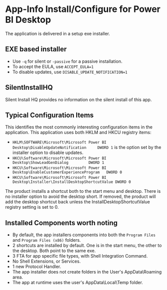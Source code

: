 # App-Info Install/Configure for Power BI Desktop

The application is delivered in a setup exe installer.  


## EXE based installer

* Use `-q` for silent or `-passive` for a passive installation.
* To accept the EULA, use `ACCEPT_EULA=1`
* To disable updates, use `DISABLE_UPDATE_NOTIFICATION=1`

## SilentInstallHQ
Silent Install HQ provides no information on the silent install of this app.

## Typical Configuration Items 

This identifies the most commonly interesting configuration items in the application.   This application uses both HKLM and HKCU registry items:

* `HKLM\SOFTWARE\Microsoft\Microsoft Power BI Desktop\DisableUpdateNotification 	DWORD 1` is the option set by the installer option to disable updates.
* `HKCU\Software\Microsoft\Microsoft Power BI Desktop\ShowLeadGenDialog			DWORD 1`
* `HKCU\Software\Microsoft\Microsoft Power BI Desktop\EnableCustomerExperienceProgram	DWORD 0`
* `HKCU\Software\Microsoft\Microsoft Power BI Desktop\Installer\InstallDesktopShortcutValue	DWORD 0`

The product installs a shortcut both to the start menu and desktop.  There is no installer option to avoid the desktop short.  If removed, the product will add the desktop shortcut back unless the InstallDesktopShortcutValue registry setting is set to 0.



## Installed Components worth noting

* By default, the app installers components into both the `Program Files` and `Program Files (x86)` folders.
*  2 shortcuts are installed by default. One is in the start menu, the other to the desktop.  Both point to the same exe.
* 3 FTA for app specific file types, with Shell Integration Command.
* No Shell Extensions, or Services.
* 1 new Protocol Handler.
* The app installer does not create folders in the User's AppData\Roaming area.
* The app at runtime uses the user's AppData\Local\Temp folder.
